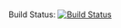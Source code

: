 # <Insert Project Name here>

Build Status: [![Build Status](https://travis-ci.com/80-20-Components/advagg.svg?branch=develop)](https://travis-ci.com/80-20-Components/advagg)
